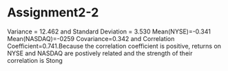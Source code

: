 # Assignment2-2
Variance = 12.462 and Standard Deviation = 3.530
Mean(NYSE)=-0.341 Mean(NASDAQ)=-0259 Covariance=0.342 and Correlation Coefficient=0.741.Because the correlation coefficient is positive, returns on NYSE and NASDAQ are postively related and the strength of their correlation is Stong

